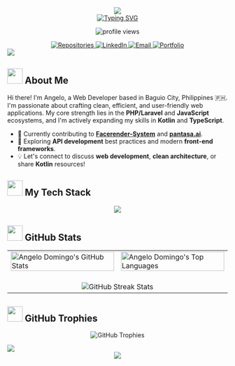 <div align="center">
  <img src="https://capsule-render.vercel.app/api?type=waving&color=00AEFF&height=200&section=header&text=Angelo%20Domingo&fontSize=50&fontColor=FFFFFF&animation=fadeIn&fontAlignY=35"/>
</div>

<div align="center">
  <!-- Adjusted width for the typing SVG -->
  <a href="https://git.io/typing-svg"><img src="https://readme-typing-svg.demolab.com?font=Fira+Code&weight=600&size=24&pause=1000&color=00AEFF&center=true&vCenter=true&width=550&lines=Software+Engineer;Laravel+%26+PHP+Specialist;JavaScript+Enthusiast;Building+in+the+Philippines+🇵🇭" alt="Typing SVG" /></a>
</div>

<!-- Profile Views Counter -->
<p align="center">
  <img src="https://komarev.com/ghpvc/?username=angelo-domingo118&label=PROFILE%20VIEWS&color=00AEFF&style=for-the-badge" alt="profile views" />
</p>

<!-- Social Links -->
<div align="center">
  <a href="https://github.com/angelo-domingo118?tab=repositories">
    <img src="https://img.shields.io/badge/Repositories-7952B3?style=for-the-badge&logo=github&logoColor=white&labelColor=1A1B27" alt="Repositories"/>
  </a>
  <a href="https://www.linkedin.com/in/angelo-domingo-dev-invented/">
    <img src="https://img.shields.io/badge/LinkedIn-0077B5?style=for-the-badge&logo=linkedin&logoColor=white&labelColor=1A1B27" alt="LinkedIn"/>
  </a>
  <a href="mailto:angelo.d.dev.contact@email.com">
    <img src="https://img.shields.io/badge/Email-D14836?style=for-the-badge&logo=gmail&logoColor=white&labelColor=1A1B27" alt="Email"/>
  </a>
  <a href="https://my-cool-portfolio-angelo.vercel.app/">
    <img src="https://img.shields.io/badge/Portfolio-000000?style=for-the-badge&logo=vercel&logoColor=white&labelColor=1A1B27" alt="Portfolio"/>
  </a>
</div>

<!-- Divider -->
<img src="https://user-images.githubusercontent.com/73097560/115834477-dbab4500-a447-11eb-908a-139a6edaec5c.gif">

<!-- About Me Section -->
## <img src="https://media.giphy.com/media/mGcNjsfWAjY5AEZNw6/giphy.gif" width="35"> About Me

Hi there! I'm Angelo, a Web Developer based in Baguio City, Philippines 🇵🇭. I'm passionate about crafting clean, efficient, and user-friendly web applications. My core strength lies in the **PHP/Laravel** and **JavaScript** ecosystems, and I'm actively expanding my skills in **Kotlin** and **TypeScript**.

- 🔭 Currently contributing to **[Facerender-System](https://github.com/angelo-domingo118/Facerender-System)** and **[pantasa.ai](https://github.com/angelo-domingo118/pantasa.ai)**.
- 🌱 Exploring **API development** best practices and modern **front-end frameworks**.
- 💡 Let's connect to discuss **web development**, **clean architecture**, or share **Kotlin** resources!

<!-- Tech Stack Section -->
## <img src="https://media.giphy.com/media/QssGEmpkyEOhBCb7e1/giphy.gif" width="35"> My Tech Stack

<p align="center">
  <!-- Corrected skill icons list to avoid gaps -->
  <a href="https://skillicons.dev">
    <img src="https://skillicons.dev/icons?i=php,laravel,blade,js,ts,html,css,git,mysql,tailwind,react,vue,kotlin,figma,docker,vscode&perline=8" />
  </a>
</p>

<!-- GitHub Stats Section - Improved Layout -->
## <img src="https://media.giphy.com/media/iY8CRBdQXODJSCERIr/giphy.gif" width="35"> GitHub Stats

<table width="95%" align="center">
  <tr>
    <!-- GitHub Stats Card -->
    <td width="50%" valign="top">
      <img width="100%" src="https://github-readme-stats.vercel.app/api?username=angelo-domingo118&show_icons=true&theme=tokyonight&count_private=true&include_all_commits=true&rank_icon=github&hide_border=true&card_width=450" alt="Angelo Domingo's GitHub Stats" />
    </td>
    <!-- Top Languages Card -->
    <td width="50%" valign="top">
       <img width="100%" src="https://github-readme-stats.vercel.app/api/top-langs/?username=angelo-domingo118&layout=compact&theme=tokyonight&langs_count=8&hide_border=true&card_width=450" alt="Angelo Domingo's Top Languages" />
    </td>
  </tr>
  <tr>
    <!-- Streak Stats Card - Centered Below -->
    <td colspan="2" align="center">
       <br> <!-- Optional line break for spacing -->
       <img align="center" src="https://streak-stats.demolab.com?user=angelo-domingo118&theme=tokyonight&hide_border=true" alt="GitHub Streak Stats" />
    </td>
  </tr>
</table>


<!-- GitHub Trophies Section -->
## <img src="https://media.giphy.com/media/fYSnHlufsegaAwBICn/giphy.gif" width="35"> GitHub Trophies

<p align="center">
  <img src="https://github-profile-trophy.vercel.app/?username=angelo-domingo118&theme=tokyonight&row=1&column=6&margin-w=15&margin-h=15&no-bg=true&no-frame=true" alt="GitHub Trophies" />
</p>

<!-- Divider -->
<img src="https://user-images.githubusercontent.com/73097560/115834477-dbab4500-a447-11eb-908a-139a6edaec5c.gif">

<!-- Footer -->
<div align="center">
  <img src="https://capsule-render.vercel.app/api?type=waving&color=00AEFF&height=120&section=footer"/>
</div>
